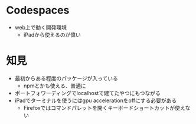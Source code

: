 # Codespaces
- web上で動く開発環境
  - iPadから使えるのが偉い

# 知見

- 最初からある程度のパッケージが入っている
  - npmとかも使える、普通に
- ポートフォワーディングでlocalhostで建てたやつにもつながる
- iPadでターミナルを使うにはgpu accelerationをoffにする必要がある
  - Firefoxではコマンドパレットを開くキーボードショートカットが使えない
